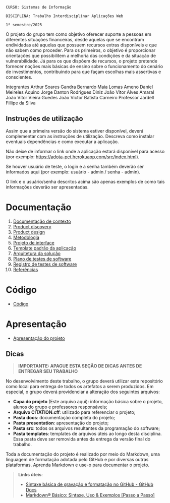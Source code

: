 `CURSO: Sistemas de Informação`

`DISCIPLINA: Trabalho Interdisciplinar Aplicações Web`

`1º semestre/2025`

O projeto do grupo tem como objetivo oferecer suporte a pessoas em diferentes situações financeiras, desde aquelas que se encontram endividadas até aquelas que possuem recursos extras disponíveis e que não sabem como proceder. Para os primeiros, o objetivo é proporcionar orientações que possibilitem a melhoria das condições e da situação de vulnerabilidade. Já para os que dispõem de recursos, o projeto pretende fornecer noções mais básicas de ensino sobre o funcionamento do cenário de investimentos, contribuindo para que façam escolhas mais assertivas e conscientes.

Integrantes
Arthur Soares Gandra
Bernardo Maia Lomas Ameno
Daniel Meireles Aquino Jorge
Danton Rodrigues Diniz
João Vitor Alves Amaral
João Vitor Vieira Guedes
João Victor Batista Carneiro
Professor
Jardell Fillipe da Silva
## Instruções de utilização

Assim que a primeira versão do sistema estiver disponível, deverá complementar com as instruções de utilização. Descreva como instalar eventuais dependências e como executar a aplicação.

Não deixe de informar o link onde a aplicação estará disponível para acesso (por exemplo: https://adota-pet.herokuapp.com/src/index.html).

Se houver usuário de teste, o login e a senha também deverão ser informados aqui (por exemplo: usuário - admin / senha - admin).

O link e o usuário/senha descritos acima são apenas exemplos de como tais informações deverão ser apresentadas.

# Documentação

<ol>
<li><a href="docs/01-Contexto.md"> Documentação de contexto</a></li>
<li><a href="docs/02-Product-discovery.md"> Product discovery</a></li>
<li><a href="docs/03-Product-design.md"> Product design</a></li>
<li><a href="docs/04-Metodologia.md"> Metodologia</a></li>
<li><a href="docs/05-Projeto-interface.md"> Projeto de interface</a></li>
<li><a href="docs/06-Template-padrao.md"> Template padrão da aplicação</a></li>
<li><a href="docs/07-Arquitetura-solucao.md"> Arquitetura da solução</a></li>
<li><a href="docs/08-Plano-testes-software.md"> Plano de testes de software</a></li>
<li><a href="docs/09-Registro-testes-software.md"> Registro de testes de software</a></li>
<li><a href="docs/10-Referencias.md"> Referências</a></li>
</ol>

# Código

* <a href="src/README.md">Código</a>

# Apresentação

* <a href="presentation/README.md">Apresentação do projeto</a>

## Dicas 

> **IMPORTANTE: APAGUE ESTA SEÇÃO DE DICAS ANTES DE ENTREGAR SEU TRABALHO**

No desenvolvimento deste trabalho, o grupo deverá utilizar este repositório como local para entrega de todos os artefatos a serem produzidos. Em especial, o grupo deverá providenciar a alteração dos seguintes arquivos:

* **Capa do projeto** (Este arquivo aqui): informação básica sobre o projeto, alunos do grupo e professores responsáveis;
* **Arquivo CITATION.cff**: utilizado para referenciar o projeto;
* **Pasta docs**: documentação completa do projeto;
* **Pasta presentation**: apresentação do projeto;
* **Pasta src**: todos os arquivos resultantes da programação do software;
* **Pasta templates**: templates de arquivos úteis ao longo desta disciplina. Essa pasta deve ser removida antes da entrega da versão final do trabalho.

Toda a documentação do projeto é realizado por meio do Markdown, uma linguagem de formatação adotada pelo GitHub e por diversas outras plataformas. Aprenda Markdown e use-o para documentar o projeto.

> **Links úteis**:
> - [Sintaxe básica de gravação e formatação no GitHub - GitHub Docs](https://docs.github.com/pt/get-started/writing-on-github/getting-started-with-writing-and-formatting-on-github/basic-writing-and-formatting-syntax)
> - [Markdown® Básico: Sintaxe, Uso &amp; Exemplos [Passo a Passo]](https://markdown.net.br/sintaxe-basica/)

